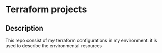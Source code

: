 # Terraform projects
## Description 
This repo consist of my terraform configurations in my environment. it is used to describe the environmental resources

